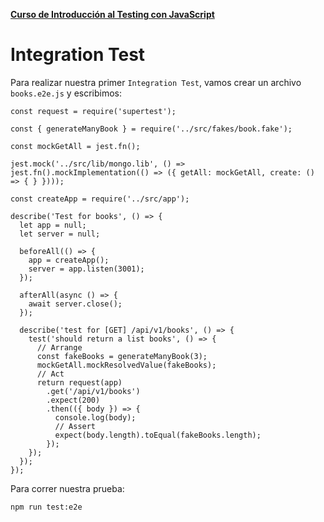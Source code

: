 **[Curso de Introducción al Testing con JavaScript](./../README.md)**

# Integration Test

Para realizar nuestra primer `Integration Test`, vamos crear un archivo `books.e2e.js` y escribimos:

```
const request = require('supertest');

const { generateManyBook } = require('../src/fakes/book.fake');

const mockGetAll = jest.fn();

jest.mock('../src/lib/mongo.lib', () => jest.fn().mockImplementation(() => ({ getAll: mockGetAll, create: () => { } })));

const createApp = require('../src/app');

describe('Test for books', () => {
  let app = null;
  let server = null;

  beforeAll(() => {
    app = createApp();
    server = app.listen(3001);
  });

  afterAll(async () => {
    await server.close();
  });

  describe('test for [GET] /api/v1/books', () => {
    test('should return a list books', () => {
      // Arrange
      const fakeBooks = generateManyBook(3);
      mockGetAll.mockResolvedValue(fakeBooks);
      // Act
      return request(app)
        .get('/api/v1/books')
        .expect(200)
        .then(({ body }) => {
          console.log(body);
          // Assert
          expect(body.length).toEqual(fakeBooks.length);
        });
    });
  });
});
```

Para correr nuestra prueba:
```
npm run test:e2e
```


